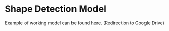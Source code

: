 # Shape Detection Model

Example of working model can be found [here](https://drive.google.com/file/d/1-1y4-pgP7mT07g_W6Ne7-yckyEZkedq7/view?usp=sharing). (Redirection to Google Drive)
